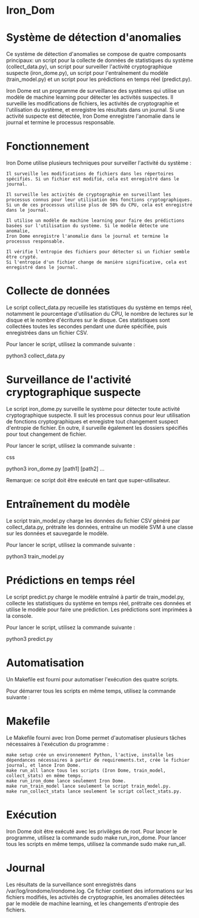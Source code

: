 # Iron_Dom

# Système de détection d'anomalies

Ce système de détection d'anomalies se compose de quatre composants principaux: 
un script pour la collecte de données de statistiques du système (collect_data.py), 
un script pour surveiller l'activité cryptographique suspecte (iron_dome.py), 
un script pour l'entraînement du modèle (train_model.py) et 
un script pour les prédictions en temps réel (predict.py).



Iron Dome est un programme de surveillance des systèmes qui utilise un modèle de machine learning pour détecter les activités suspectes. 
Il surveille les modifications de fichiers, les activités de cryptographie et l'utilisation du système, et enregistre les résultats dans un journal. 
Si une activité suspecte est détectée, Iron Dome enregistre l'anomalie dans le journal et termine le processus responsable.


# Fonctionnement

Iron Dome utilise plusieurs techniques pour surveiller l'activité du système :

    Il surveille les modifications de fichiers dans les répertoires spécifiés. Si un fichier est modifié, cela est enregistré dans le journal.

    Il surveille les activités de cryptographie en surveillant les processus connus pour leur utilisation des fonctions cryptographiques. 
    Si un de ces processus utilise plus de 50% du CPU, cela est enregistré dans le journal.

    Il utilise un modèle de machine learning pour faire des prédictions basées sur l'utilisation du système. Si le modèle détecte une anomalie, 
    Iron Dome enregistre l'anomalie dans le journal et termine le processus responsable.

    Il vérifie l'entropie des fichiers pour détecter si un fichier semble être crypté. 
    Si l'entropie d'un fichier change de manière significative, cela est enregistré dans le journal.



# Collecte de données

Le script collect_data.py recueille les statistiques du système en temps réel, 
notamment le pourcentage d'utilisation du CPU, le nombre de lectures sur le disque et 
le nombre d'écritures sur le disque. Ces statistiques sont collectées toutes les secondes 
pendant une durée spécifiée, puis enregistrées dans un fichier CSV.

Pour lancer le script, utilisez la commande suivante :

python3 collect_data.py

# Surveillance de l'activité cryptographique suspecte

Le script iron_dome.py surveille le système pour détecter toute activité cryptographique suspecte. 
Il suit les processus connus pour leur utilisation de fonctions cryptographiques et enregistre tout changement suspect d'entropie de fichier. 
En outre, il surveille également les dossiers spécifiés pour tout changement de fichier.

Pour lancer le script, utilisez la commande suivante :

css

python3 iron_dome.py [path1] [path2] ...

Remarque: ce script doit être exécuté en tant que super-utilisateur.


# Entraînement du modèle

Le script train_model.py charge les données du fichier CSV généré par collect_data.py, 
prétraite les données, entraîne un modèle SVM à une classe sur les données et sauvegarde le modèle.

Pour lancer le script, utilisez la commande suivante :

python3 train_model.py

# Prédictions en temps réel

Le script predict.py charge le modèle entraîné à partir de train_model.py, 
collecte les statistiques du système en temps réel, prétraite ces données et utilise le modèle pour faire une prédiction. 
Les prédictions sont imprimées à la console.

Pour lancer le script, utilisez la commande suivante :

python3 predict.py

# Automatisation

Un Makefile est fourni pour automatiser l'exécution des quatre scripts.

Pour démarrer tous les scripts en même temps, utilisez la commande suivante :

# Makefile

Le Makefile fourni avec Iron Dome permet d'automatiser plusieurs tâches nécessaires à l'exécution du programme :

    make setup crée un environnement Python, l'active, installe les dépendances nécessaires à partir de requirements.txt, crée le fichier journal, et lance Iron Dome.
    make run_all lance tous les scripts (Iron Dome, train_model, collect_stats) en même temps.
    make run_iron_dome lance seulement Iron Dome.
    make run_train_model lance seulement le script train_model.py.
    make run_collect_stats lance seulement le script collect_stats.py.

# Exécution

Iron Dome doit être exécuté avec les privilèges de root. 
Pour lancer le programme, utilisez la commande sudo make run_iron_dome. 
Pour lancer tous les scripts en même temps, utilisez la commande sudo make run_all.

# Journal

Les résultats de la surveillance sont enregistrés dans /var/log/irondome/irondome.log. 
Ce fichier contient des informations sur les fichiers modifiés, les activités de cryptographie, 
les anomalies détectées par le modèle de machine learning, et les changements d'entropie des fichiers.
